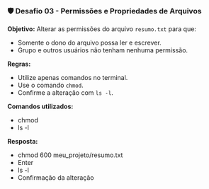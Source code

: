 ### 🛡️ Desafio 03 - Permissões e Propriedades de Arquivos

**Objetivo:** Alterar as permissões do arquivo `resumo.txt` para que:
- Somente o dono do arquivo possa ler e escrever.
- Grupo e outros usuários não tenham nenhuma permissão.

**Regras:**
- Utilize apenas comandos no terminal.
- Use o comando `chmod`.
- Confirme a alteração com `ls -l`.

**Comandos utilizados:**
- chmod
- ls -l

**Resposta:**

- chmod 600 meu_projeto/resumo.txt
- Enter
- ls -l
- Confirmação da alteração
